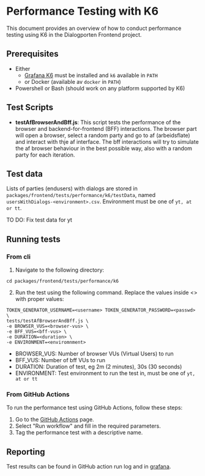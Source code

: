 # Performance Testing with K6

This document provides an overview of how to conduct performance testing using K6 in the Dialogporten Frontend project.

## Prerequisites
* Either
  * [Grafana K6](https://k6.io/) must be installed and `k6` available in `PATH` 
  * or Docker (available av `docker` in `PATH`)
* Powershell or Bash (should work on any platform supported by K6)

## Test Scripts

- **testAfBrowserAndBff.js**: This script tests the performance of the browser and backend-for-frontend (BFF) interactions. The browser part will open a browser, select a random party and go to af (arbeidsflate) and interact with thje af interface. The bff interactions will try to simulate the af browser behaviour in the best possible way, also with a random party for each iteration.

## Test data
Lists of parties (endusers) with dialogs are stored in `packages/frontend/tests/performance/k6/testData`, named `usersWithDialogs-<environment>.csv`. Environment must be one of `yt, at or tt`.

TO DO: Fix test data for yt

## Running tests
### From cli
1. Navigate to the following directory:
```shell
cd packages/frontend/tests/performance/k6
```
2. Run the test using the following command. Replace the values inside <> with proper values:
```shell
TOKEN_GENERATOR_USERNAME=<username> TOKEN_GENERATOR_PASSWORD=<passwd> \
tests/testAfBrowserAndBff.js \
-e BROWSER_VUS=<browser-vus> \
-e BFF_VUS=<bff-vus> \
-e DURATION=<duration> \
-e ENVIRONMENT=<enviromnment>
```
* BROWSER_VUS: Number of browser VUs (Virtual Users) to run
* BFF_VUS: Number of bff VUs to run
* DURATION: Duration of test, eg 2m (2 minutes), 30s (30 seconds)
* ENVIRONMENT: Test environment to run the test in, must be one of `yt, at or tt` 

### From GitHub Actions
To run the performance test using GitHub Actions, follow these steps:
1. Go to the [GitHub Actions](https://github.com/altinn/dialogporten-frontend/actions/workflows/run-performance-tests.yml) page.
2. Select "Run workflow" and fill in the required parameters.
3. Tag the performance test with a descriptive name.


## Reporting

Test results can be found in GitHub action run log and in [grafana](https://altinn-grafana-test-b2b8dpdkcvfuhfd3.eno.grafana.azure.com/d/ccbb2351-2ae2-462f-ae0e-f2c893ad1028/k6-prometheus?orgId=1&from=now-30m&to=now&timezone=browser&var-DS_PROMETHEUS=k6tests-amw&var-namespace=&var-testid=$__all&var-quantile_stat=p99&var-adhoc_filter=&refresh=30s).  
